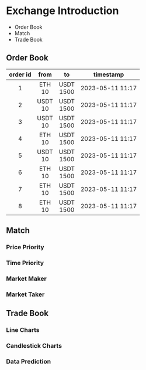 # Exchange Introduction
- Order Book
- Match
- Trade Book

## Order Book
| order id | from | to | timestamp |
|:-:|:-:|:-:|:-:|
|1|ETH<br>10|USDT<br>1500|2023-05-11 11:17|
|2|USDT<br>10|USDT<br>1500|2023-05-11 11:17|
|3|USDT<br>10|USDT<br>1500|2023-05-11 11:17|
|4|ETH<br>10|USDT<br>1500|2023-05-11 11:17|
|5|USDT<br>10|USDT<br>1500|2023-05-11 11:17|
|6|ETH<br>10|USDT<br>1500|2023-05-11 11:17|
|7|ETH<br>10|USDT<br>1500|2023-05-11 11:17|
|8|ETH<br>10|USDT<br>1500|2023-05-11 11:17|

## Match
### Price Priority
### Time Priority
### Market Maker
### Market Taker

## Trade Book
### Line Charts
### Candlestick Charts
### Data Prediction
